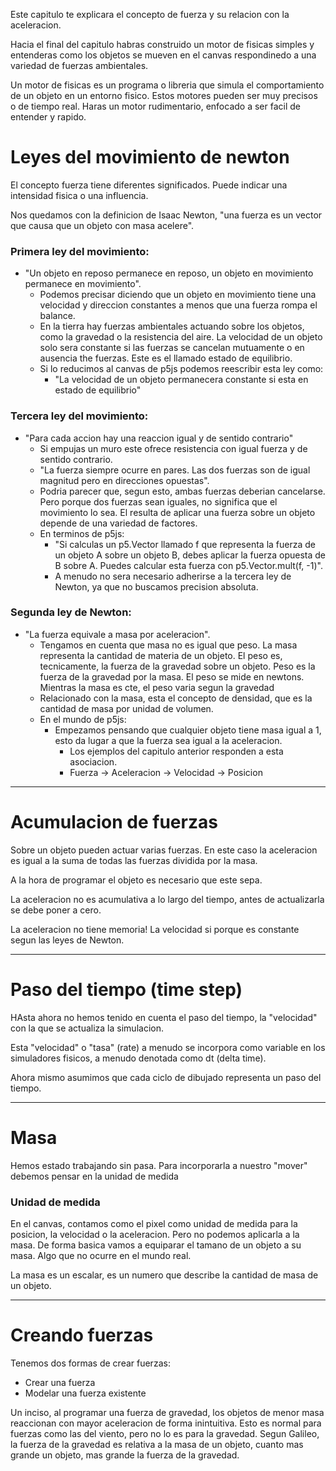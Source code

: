 Este capitulo te explicara el concepto de fuerza y su relacion con la
aceleracion.

Hacia el final del capitulo habras construido un motor de fisicas simples y
entenderas como los objetos se mueven en el canvas respondinedo a una variedad
de fuerzas ambientales.

Un motor de fisicas es un programa o libreria que simula el comportamiento de un
objeto en un entorno fisico. Estos motores pueden ser muy precisos o de tiempo
real. Haras un motor rudimentario, enfocado a ser facil de entender y rapido.

# Leyes del movimiento de newton

El concepto fuerza tiene diferentes significados. Puede indicar una intensidad
fisica o una influencia.

Nos quedamos con la definicion de Isaac Newton, "una fuerza es un vector que
causa que un objeto con masa acelere".

### Primera ley del movimiento:
* "Un objeto en reposo permanece en reposo, un objeto en movimiento permanece en
  movimiento".
    * Podemos precisar diciendo que un objeto en movimiento tiene una velocidad
      y direccion constantes a menos que una fuerza rompa el balance.
    * En la tierra hay fuerzas ambientales actuando sobre los objetos, como la
      gravedad o la resistencia del aire. La velocidad de un objeto solo sera
      constante si las fuerzas se cancelan mutuamente o en ausencia the fuerzas.
      Este es el llamado estado de equilibrio.
    * Si lo reducimos al canvas de p5js podemos reescribir esta ley como:
        * "La velocidad de un objeto permanecera constante si esta en estado de
          equilibrio"

### Tercera ley del movimiento:
* "Para cada accion hay una reaccion igual y de sentido contrario"
    * Si empujas un muro este ofrece resistencia con igual fuerza y de sentido
      contrario.
    * "La fuerza siempre ocurre en pares. Las dos fuerzas son de igual magnitud
      pero en direcciones opuestas".
    * Podria parecer que, segun esto, ambas fuerzas deberian cancelarse. Pero
      porque dos fuerzas sean iguales, no significa que el movimiento lo sea. El
      resulta de aplicar una fuerza sobre un objeto depende de una variedad de
      factores.
    * En terminos de p5js:
        * "Si calculas un p5.Vector llamado f que representa la fuerza de un
          objeto A sobre un objeto B, debes aplicar la fuerza opuesta de B sobre
          A. Puedes calcular esta fuerza con p5.Vector.mult(f, -1)".
        * A menudo no sera necesario adherirse a la tercera ley de Newton, ya
          que no buscamos precision absoluta.

### Segunda ley de Newton:
* "La fuerza equivale a masa por aceleracion".
    * Tengamos en cuenta que masa no es igual que peso. La masa representa la
      cantidad de materia de un objeto. El peso es, tecnicamente, la fuerza de
      la gravedad sobre un objeto. Peso es la fuerza de la gravedad por la masa.
      El peso se mide en newtons. Mientras la masa es cte, el peso varia segun
      la gravedad
    * Relacionado con la masa, esta el concepto de densidad, que es la cantidad
      de masa por unidad de volumen.
    * En el mundo de p5js:
        * Empezamos pensando que cualquier objeto tiene masa igual a 1, esto da
          lugar a que la fuerza sea igual a la aceleracion.
            * Los ejemplos del capitulo anterior responden a esta asociacion.
            * Fuerza -> Aceleracion -> Velocidad -> Posicion

---            
# Acumulacion de fuerzas

Sobre un objeto pueden actuar varias fuerzas. En este caso la aceleracion es
igual a la suma de todas las fuerzas dividida por la masa.

A la hora de programar el objeto es necesario que este sepa.

La aceleracion no es acumulativa a lo largo del tiempo, antes de actualizarla se
debe poner a cero.

La aceleracion no tiene memoria! La velocidad si porque es constante segun las
leyes de Newton.


---
# Paso del tiempo (time step)

HAsta ahora no hemos tenido en cuenta el paso del tiempo, la "velocidad" con la
que se actualiza la simulacion.

Esta "velocidad" o "tasa" (rate) a menudo se incorpora como variable en los
simuladores fisicos, a menudo denotada como dt (delta time).

Ahora mismo asumimos que cada ciclo de dibujado representa un paso del tiempo.

---
# Masa

Hemos estado trabajando sin pasa. Para incorporarla a nuestro "mover" debemos
pensar en la unidad de medida

### Unidad de medida

En el canvas, contamos como el pixel como unidad de medida para la posicion, la
velocidad o la aceleracion. Pero no podemos aplicarla a la masa. De forma basica
vamos a equiparar el tamano de un objeto a su masa. Algo que no ocurre en el
mundo real.

La masa es un escalar, es un numero que describe la cantidad de masa de un
objeto.

---
# Creando fuerzas

Tenemos dos formas de crear fuerzas:
* Crear una fuerza
* Modelar una fuerza existente

Un inciso, al programar una fuerza de gravedad, los objetos de menor masa
reaccionan con mayor aceleracion de forma inintuitiva. Esto es normal para
fuerzas como las del viento, pero no lo es para la gravedad. Segun Galileo, la
fuerza de la gravedad es relativa a la masa de un objeto, cuanto mas grande un
objeto, mas grande la fuerza de la gravedad.